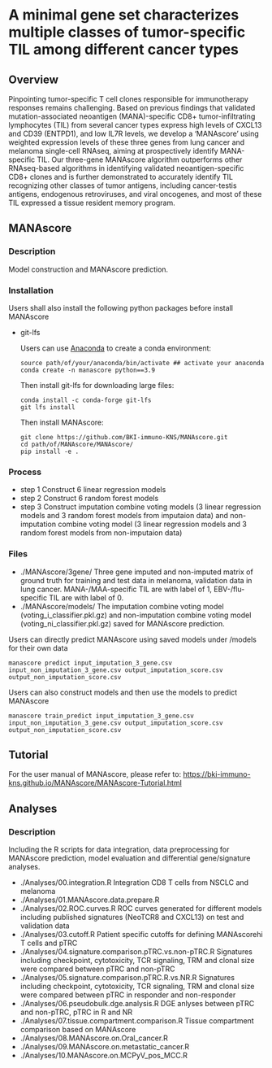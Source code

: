 # A minimal gene set characterizes multiple classes of tumor-specific TIL among different cancer types
## Overview
Pinpointing tumor-specific T cell clones responsible for immunotherapy responses remains challenging. Based on previous findings that validated mutation-associated neoantigen (MANA)-specific CD8+ tumor-infiltrating lymphocytes (TIL) from several cancer types express high levels of CXCL13 and CD39 (ENTPD1), and low IL7R levels, we develop a ‘MANAscore’ using weighted expression levels of these three genes from lung cancer and melanoma single-cell RNAseq, aiming at prospectively identify MANA-specific TIL. Our three-gene MANAscore algorithm outperforms other RNAseq-based algorithms in identifying validated neoantigen-specific CD8+ clones and is further demonstrated to accurately identify TIL recognizing other classes of tumor antigens, including cancer-testis antigens, endogenous retroviruses, and viral oncogenes, and most of these TIL expressed a tissue resident memory program. 

## MANAscore
### Description
Model construction and MANAscore prediction.
### Installation
Users shall also install the following python packages before install MANAscore
- git-lfs



  Users can use [Anaconda](https://www.anaconda.com/download) to create a conda environment:
  ```
  source path/of/your/anaconda/bin/activate ## activate your anaconda
  conda create -n manascore python==3.9
  ```
  Then install git-lfs for downloading large files:
  ```
  conda install -c conda-forge git-lfs
  git lfs install
  ```
  Then install MANAscore:
  ```
  git clone https://github.com/BKI-immuno-KNS/MANAscore.git
  cd path/of/MANAscore/MANAscore/
  pip install -e .
  ```
### Process
- step 1 Construct 6 linear regression models
- step 2 Construct 6 random forest models
- step 3 Construct imputation combine voting models (3 linear regression models and 3 random forest models from imputaion data) and non-imputation combine voting model (3 linear regression models and 3 random forest models from non-imputaion data)
### Files
- ./MANAscore/3gene/ Three gene imputed and non-imputed matrix of ground truth for training and test data in melanoma, validation data in lung cancer. MANA-/MAA-specific TIL are with label of 1, EBV-/flu-specific TIL are with label of 0.
- ./MANAscore/models/ The imputation combine voting model (voting_i_classifier.pkl.gz) and non-imputation combine voting model (voting_ni_classifier.pkl.gz) saved for MANAscore prediction.


Users can directly predict MANAscore using saved models under /models for their own data
```
manascore predict input_imputation_3_gene.csv input_non_imputation_3_gene.csv output_imputation_score.csv output_non_imputation_score.csv
```
Users can also construct models and then use the models to predict MANAscore
```
manascore train_predict input_imputation_3_gene.csv input_non_imputation_3_gene.csv output_imputation_score.csv output_non_imputation_score.csv
```

## Tutorial
For the user manual of MANAscore, please refer to: https://bki-immuno-kns.github.io/MANAscore/MANAscore-Tutorial.html
## Analyses
### Description
Including the R scripts for data integration, data preprocessing for MANAscore prediction, model evaluation and differential gene/signature analyses.
- ./Analyses/00.integration.R Integration CD8 T cells from NSCLC and melanoma
- ./Analyses/01.MANAscore.data.prepare.R
- ./Analyses/02.ROC.curves.R ROC curves generated for different models including published signatures (NeoTCR8 and CXCL13) on test and validation data
- ./Analyses/03.cutoff.R Patient specific cutoffs for defining MANAscorehi T cells and pTRC
- ./Analyses/04.signature.comparison.pTRC.vs.non-pTRC.R Signatures including checkpoint, cytotoxicity, TCR signaling, TRM and clonal size were compared between pTRC and non-pTRC
- ./Analyses/05.signature.comparison.pTRC.R.vs.NR.R Signatures including checkpoint, cytotoxicity, TCR signaling, TRM and clonal size were compared between pTRC in responder and non-responder
- ./Analyses/06.pseudobulk.dge.analysis.R DGE anlyses between pTRC and non-pTRC, pTRC in R and NR
- ./Analyses/07.tissue.compartment.comparison.R Tissue compartment comparison based on MANAscore
- ./Analyses/08.MANAscore.on.Oral_cancer.R
- ./Analyses/09.MANAscore.on.metastatic_cancer.R
- ./Analyses/10.MANAscore.on.MCPyV_pos_MCC.R





